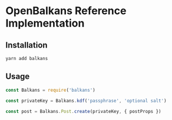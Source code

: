 # OpenBalkans Reference Implementation

## Installation

    yarn add balkans

## Usage

```javascript
const Balkans = require('balkans')

const privateKey = Balkans.kdf('passphrase', 'optional salt')

const post = Balkans.Post.create(privateKey, { postProps })
```
